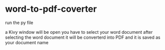 # word-to-pdf-coverter

run the py file

a Kivy window will be open you have to select your word document 
after selecting the word document it will be converterd into PDF and it is saved as your document name
